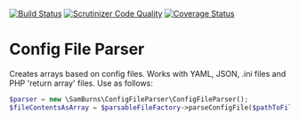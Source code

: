 [![Build Status](https://travis-ci.org/Sam-Burns/config-file-parser.svg?branch=master)](https://travis-ci.org/Sam-Burns/config-file-parser)
[![Scrutinizer Code Quality](https://scrutinizer-ci.com/g/Sam-Burns/config-file-parser/badges/quality-score.png?b=master)](https://scrutinizer-ci.com/g/Sam-Burns/config-file-parser/?branch=master)
[![Coverage Status](https://coveralls.io/repos/Sam-Burns/config-file-parser/badge.svg?branch=master&service=github)](https://coveralls.io/github/Sam-Burns/config-file-parser?branch=master)

Config File Parser
==================

Creates arrays based on config files.  Works with YAML, JSON, .ini files and PHP 'return array' files.  Use as follows:

```php
$parser = new \SamBurns\ConfigFileParser\ConfigFileParser();
$fileContentsAsArray = $parsableFileFactory->parseConfigFile($pathToFileOfSupportedType);
```
